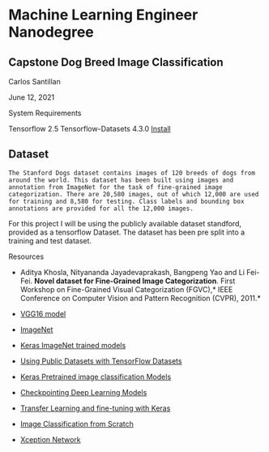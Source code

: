 # Machine Learning Engineer Nanodegree
## Capstone Dog Breed Image Classification

Carlos Santillan

June 12, 2021


System Requirements

Tensorflow 2.5 
Tensorflow-Datasets 4.3.0 [Install](https://pypi.org/project/tensorflow-datasets/)

## Dataset 
```
The Stanford Dogs dataset contains images of 120 breeds of dogs from around the world. This dataset has been built using images and annotation from ImageNet for the task of fine-grained image categorization. There are 20,580 images, out of which 12,000 are used for training and 8,580 for testing. Class labels and bounding box annotations are provided for all the 12,000 images.
```


For this project I will be using the publicly available dataset standford, provided as a tensorflow Dataset. The dataset has been pre split into a training and test dataset.



Resources

* Aditya Khosla, Nityananda Jayadevaprakash, Bangpeng Yao and Li Fei-Fei. **Novel dataset for Fine-Grained Image Categorization**. First Workshop on Fine-Grained Visual Categorization (FGVC),* IEEE Conference on Computer Vision and Pattern Recognition (CVPR), 2011.*

* [VGG16 model](https://neurohive.io/en/popular-networks/vgg16/)
* [ImageNet](https://www.image-net.org/)
* [Keras ImageNet trained models](https://www.pyimagesearch.com/2017/03/20/imagenet-vggnet-resnet-inception-xception-keras/)
* [Using Public Datasets with TensorFlow Datasets](https://www.oreilly.com/library/view/ai-and-machine/9781492078180/ch04.html)
* [Keras Pretrained image classification Models](https://keras.io/api/applications/#usage-examples-for-image-classification-models)
* [Checkpointing Deep Learning Models](https://towardsdatascience.com/checkpointing-deep-learning-models-in-keras-a652570b8de6)
* [Transfer Learning and fine-tuning with Keras](https://www.tensorflow.org/tutorials/images/transfer_learning)
* [Image Classification from Scratch](https://keras.io/examples/vision/image_classification_from_scratch/)
* [Xception Network](https://paperswithcode.com/method/xception)
